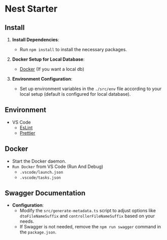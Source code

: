 # Nest Starter

## Install
1. **Install Dependencies**:
   - Run `npm install` to install the necessary packages.

2. **Docker Setup for Local Database**:
   - [Docker](#docker) (If you want a local db)

3. **Environment Configuration**:
   - Set up environment variables in the `./src/env` file according to your local setup (default is configured for local database).

## Environment
- VS Code
  - [EsLint](https://marketplace.visualstudio.com/items?itemName=dbaeumer.vscode-eslint)
  - [Prettier](https://marketplace.visualstudio.com/items?itemName=esbenp.prettier-vscode)

## Docker
- Start the Docker daemon.
- `Run Docker` from VS Code (Run And Debug)
  - `.vscode/launch.json`
  - `.vscode/tasks.json`

## Swagger Documentation

- **Configuration**:
  - Modify the `src/generate-metadata.ts` script to adjust options like `dtoFileNameSuffix` and `controllerFileNameSuffix` based on your needs.
  - If Swagger is not needed, remove the `npm run swagger` command in the `package.json`.
